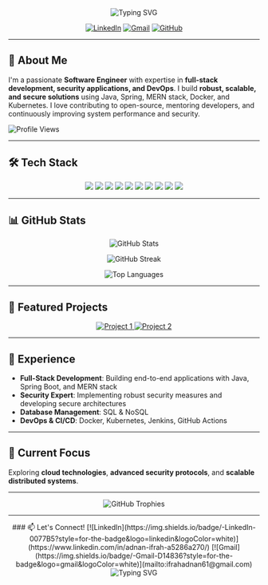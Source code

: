 <div align="center">
  <img src="https://readme-typing-svg.herokuapp.com?font=Fira+Code&weight=500&size=40&pause=1000&color=2E97F7&center=true&vCenter=true&width=600&height=100&lines=Hi+there!+I'm+Adnan+Ifrah+👋;Software+Engineer+%7C+Security+Expert" alt="Typing SVG" />
</div>

<p align="center">
  <a href="https://www.linkedin.com/in/adnan-ifrah-a5286a270/"><img src="https://img.shields.io/badge/-LinkedIn-0077B5?style=for-the-badge&logo=linkedin&logoColor=white" alt="LinkedIn"></a>
  <a href="mailto:ifrahadnan61@gmail.com"><img src="https://img.shields.io/badge/-Gmail-D14836?style=for-the-badge&logo=gmail&logoColor=white" alt="Gmail"></a>
  <a href="https://github.com/ifrah-adnan"><img src="https://img.shields.io/badge/-GitHub-181717?style=for-the-badge&logo=github&logoColor=white" alt="GitHub"></a>
</p>

---

## 🚀 About Me
I'm a passionate **Software Engineer** with expertise in **full-stack development, security applications, and DevOps**. I build **robust, scalable, and secure solutions** using Java, Spring, MERN stack, Docker, and Kubernetes. I love contributing to open-source, mentoring developers, and continuously improving system performance and security.  

![Profile Views](https://komarev.com/ghpvc/?username=ifrah-adnan&color=blueviolet)

---

## 🛠️ Tech Stack

<p align="center">
  <img src="https://img.shields.io/badge/-Java-007396?style=for-the-badge&logo=java&logoColor=white">
  <img src="https://img.shields.io/badge/-Spring-6DB33F?style=for-the-badge&logo=spring&logoColor=white">
  <img src="https://img.shields.io/badge/-JavaScript-F7DF1E?style=for-the-badge&logo=javascript&logoColor=black">
  <img src="https://img.shields.io/badge/-React-61DAFB?style=for-the-badge&logo=react&logoColor=black">
  <img src="https://img.shields.io/badge/-Node.js-339933?style=for-the-badge&logo=node.js&logoColor=white">
  <img src="https://img.shields.io/badge/-MongoDB-47A248?style=for-the-badge&logo=mongodb&logoColor=white">
  <img src="https://img.shields.io/badge/-MySQL-4479A1?style=for-the-badge&logo=mysql&logoColor=white">
  <img src="https://img.shields.io/badge/-Docker-2496ED?style=for-the-badge&logo=docker&logoColor=white">
  <img src="https://img.shields.io/badge/-Kubernetes-326CE5?style=for-the-badge&logo=kubernetes&logoColor=white">
  <img src="https://img.shields.io/badge/-Git-F05032?style=for-the-badge&logo=git&logoColor=white">
</p>

---

## 📊 GitHub Stats

<p align="center">
  <img src="https://github-readme-stats.vercel.app/api?username=ifrah-adnan&show_icons=true&theme=radical" alt="GitHub Stats" />
</p>

<p align="center">
  <img src="https://github-readme-streak-stats.herokuapp.com/?user=ifrah-adnan&theme=radical" alt="GitHub Streak" />
</p>

<p align="center">
  <img src="https://github-readme-stats.vercel.app/api/top-langs/?username=ifrah-adnan&layout=compact&theme=radical" alt="Top Languages" />
</p>

---

## 🌟 Featured Projects

<p align="center">
  <a href="https://github.com/ifrah-adnan/project1">
    <img src="https://github-readme-stats.vercel.app/api/pin/?username=ifrah-adnan&repo=project1&theme=radical" alt="Project 1">
  </a>
  <a href="https://github.com/ifrah-adnan/project2">
    <img src="https://github-readme-stats.vercel.app/api/pin/?username=ifrah-adnan&repo=project2&theme=radical" alt="Project 2">
  </a>
</p>

---

## 💼 Experience

- **Full-Stack Development**: Building end-to-end applications with Java, Spring Boot, and MERN stack
- **Security Expert**: Implementing robust security measures and developing secure architectures
- **Database Management**: SQL & NoSQL
- **DevOps & CI/CD**: Docker, Kubernetes, Jenkins, GitHub Actions

---

## 🌱 Current Focus

Exploring **cloud technologies**, **advanced security protocols**, and **scalable distributed systems**.  

---

<p align="center">
  <img src="https://github-profile-trophy.vercel.app/?username=ifrah-adnan&theme=radical&column=7&margin-w=15&margin-h=15" alt="GitHub Trophies">
</p>

---

<div align="center">
### 📫 Let's Connect!
[![LinkedIn](https://img.shields.io/badge/-LinkedIn-0077B5?style=for-the-badge&logo=linkedin&logoColor=white)](https://www.linkedin.com/in/adnan-ifrah-a5286a270/)
[![Gmail](https://img.shields.io/badge/-Gmail-D14836?style=for-the-badge&logo=gmail&logoColor=white)](mailto:ifrahadnan61@gmail.com)
</div>

<div align="center">
  <img src="https://readme-typing-svg.herokuapp.com?font=Fira+Code&weight=500&size=24&pause=1000&color=2E97F7&center=true&vCenter=true&width=600&height=100&lines=Thanks+for+visiting!+Let's+build+something+amazing+together!" alt="Typing SVG" />
</div>
